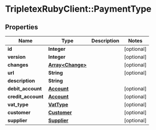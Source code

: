 # TripletexRubyClient::PaymentType

## Properties
Name | Type | Description | Notes
------------ | ------------- | ------------- | -------------
**id** | **Integer** |  | [optional] 
**version** | **Integer** |  | [optional] 
**changes** | [**Array&lt;Change&gt;**](Change.md) |  | [optional] 
**url** | **String** |  | [optional] 
**description** | **String** |  | 
**debit_account** | [**Account**](Account.md) |  | [optional] 
**credit_account** | [**Account**](Account.md) |  | [optional] 
**vat_type** | [**VatType**](VatType.md) |  | [optional] 
**customer** | [**Customer**](Customer.md) |  | [optional] 
**supplier** | [**Supplier**](Supplier.md) |  | [optional] 


